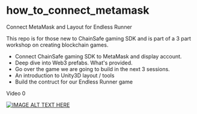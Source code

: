 # how_to_connect_metamask
Connect MetaMask and Layout for Endless Runner

This repo is for those new to ChainSafe gaming SDK and is part of a 3 part workshop on creating blockchain games.

* Connect ChainSafe gaming SDK to MetaMask and display account.
* Deep dive into Web3 prefabs. What's provided.
* Go over the game we are going to build in the next 3 sessions.
* An introduction to Unity3D layout / tools
* Build the contruct for our Endless Runner game


Video 0

[![IMAGE ALT TEXT HERE](https://img.youtube.com/vi/qKumVoFjur4/0.jpg)](https://www.youtube.com/watch?v=qKumVoFjur4)
